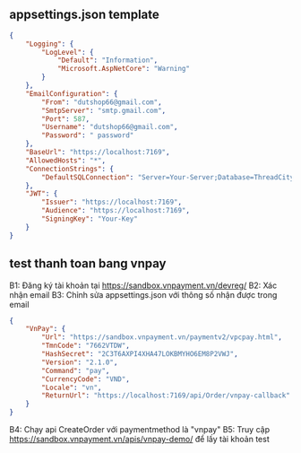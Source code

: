 ﻿## appsettings.json template
```json
{
    "Logging": {
        "LogLevel": {
            "Default": "Information",
            "Microsoft.AspNetCore": "Warning"
        }
    },
    "EmailConfiguration": {
        "From": "dutshop66@gmail.com",
        "SmtpServer": "smtp.gmail.com",
        "Port": 587,
        "Username": "dutshop66@gmail.com",
        "Password": " password"
    },
    "BaseUrl": "https://localhost:7169",
    "AllowedHosts": "*",
    "ConnectionStrings": {
        "DefaultSQLConnection": "Server=Your-Server;Database=ThreadCity2.0;Trusted_Connection=True;MultipleActiveResultSets=true;TrustServerCertificate=True"
    },
    "JWT": {
        "Issuer": "https://localhost:7169",
        "Audience": "https://localhost:7169",
        "SigningKey": "Your-Key"
    }
}
```
## test thanh toan bang vnpay
B1: Đăng ký tài khoản tại https://sandbox.vnpayment.vn/devreg/
B2: Xác nhận email
B3: Chỉnh sửa appsettings.json với thông số nhận được trong email
```json
{
    "VnPay": {
        "Url": "https://sandbox.vnpayment.vn/paymentv2/vpcpay.html",
        "TmnCode": "7662VTDW",
        "HashSecret": "2C3T6AXPI4XHA47LOKBMYHO6EM8P2VWJ",
        "Version": "2.1.0",
        "Command": "pay",
        "CurrencyCode": "VND",
        "Locale": "vn",
        "ReturnUrl": "https://localhost:7169/api/Order/vnpay-callback"
    }
}
```
B4: Chạy api CreateOrder với paymentmethod là "vnpay"
B5: Truy cập https://sandbox.vnpayment.vn/apis/vnpay-demo/ để lấy tài khoản test
